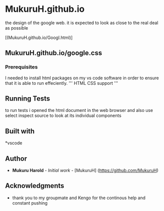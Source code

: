 # MukuruH.github.io
 the design of  the google web. 
 it is expected to look as close to the real deal as possible 

[(MukuruH.github.io/Googl.html)]
## MukuruH.github.io/google.css

### Prerequisites
I needed to install html packages on my vs code software in order to ensure that
it is able to run effeciently.
'''
HTML CSS support
'''
## Running Tests
to run tests i opened the html document in the web browser and also use select 
inspect source to look at its individual components

###
## Built with
*vscode

## Author
* **Mukuru Harold** - *Initial work* - [MukuruH]
(https://github.com/MukuruH)

## Acknowledgments
* thank you to my groupmate and Kengo for the continous help and 
constant pushing
